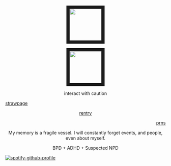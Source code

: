 
 
<p align="center">
<img src="(https://github.com/user-attachments/assets/4507333e-7e14-4591-9b52-3e23a6acd39e)" width="100" height="100" border="10"/>
</p>

<p align="center">
<img src="![17508964523254046635458274266949](https://github.com/user-attachments/assets/2aa4babc-9a88-4d16-a6f2-9d2b4e75b348) " width="100" height="100" border="10"/>
</p>





 <p align="center"> interact with caution
 

  [strawpage](https://herr-ic.straw.page/) <p align="center"> [rentry](https://rentry.co/cartoonia) <p align="right"> [prns](https://en.pronouns.page/@animatish)



<p align="center"> My memory is a fragile vessel. I will constantly forget events, and people, even about myself.

<p align="center"> BPD + ADHD + Suspected NPD

[![spotify-github-profile](https://spotify-github-profile.kittinanx.com/api/view?uid=31ocx5nuhqpzhylmbpjmm5t6cubm&cover_image=true&theme=novatorem&show_offline=true&background_color=121212&interchange=true&bar_color=0095ff&bar_color_cover=false)](https://spotify-github-profile.kittinanx.com/api/view?uid=31ocx5nuhqpzhylmbpjmm5t6cubm&redirect=true)
